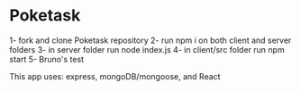 # Poketask

1- fork and clone Poketask repository
2- run npm i on both client and server folders
3- in server folder run node index.js
4- in client/src folder run npm start
5- Bruno's test 

This app uses: express, mongoDB/mongoose, and React
